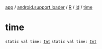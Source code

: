 [app](../../../index.md) / [android.support.loader](../../index.md) / [R](../index.md) / [id](index.md) / [time](./time.md)

# time

`static val time: `[`Int`](https://kotlinlang.org/api/latest/jvm/stdlib/kotlin/-int/index.html)
`static val time: `[`Int`](https://kotlinlang.org/api/latest/jvm/stdlib/kotlin/-int/index.html)